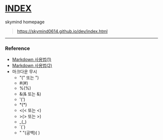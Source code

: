 # [INDEX](https://skymind0614.github.io/dev/index.html)
skymind homepage
>https://skymind0614.github.io/dev/index.html

---
### Reference
- [Markdown 사용법(1)](https://gist.github.com/ihoneymon/652be052a0727ad59601)
- [Markdown 사용법(2)](https://simhyejin.github.io/2016/06/30/Markdown-syntax/)
- 마크다운 무시
  - &#34;(&#34; 또는 &quot;)
  - &#35;(&#35;)
  - &#37;(&#37;)
  - &#38;(&#38; 또는 &amp;)
  - &#39;(&#39;)
  - &#42;(&#42;)
  - &#60;(&#60; 또는 &lt;)
  - &#62;(&#62; 또는 &gt;)
  - &#95;(&#95;)
  - &#96;(&#96;)
  - " "(공백)(&nbsp;)
